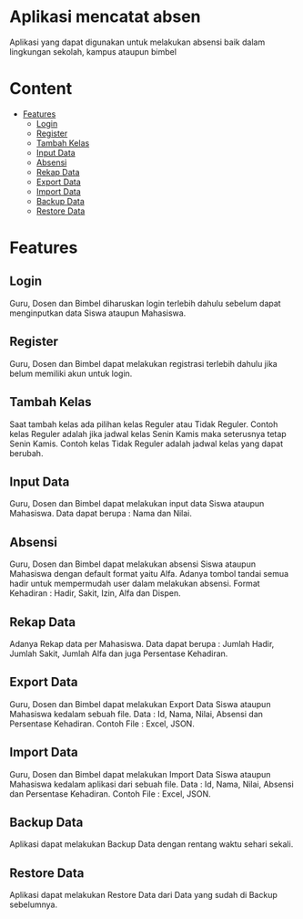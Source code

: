 # Aplikasi mencatat absen
Aplikasi yang dapat digunakan untuk melakukan absensi baik dalam lingkungan sekolah, kampus ataupun bimbel

# Content
- [Features](#Features) 
    - [Login](#login)
    - [Register](#register)
    - [Tambah Kelas](#tambah-kelas)
    - [Input Data](#input-data)
    - [Absensi](#absensi)
    - [Rekap Data](#rekap-data)
    - [Export Data](#export-data)
    - [Import Data](#import-data)
    - [Backup Data](#backup-data)
    - [Restore Data](#restore-data)

# Features

## Login
Guru, Dosen dan Bimbel diharuskan login terlebih dahulu sebelum dapat menginputkan data Siswa ataupun Mahasiswa.

## Register
Guru, Dosen dan Bimbel dapat melakukan registrasi terlebih dahulu jika belum memiliki akun untuk login.

## Tambah Kelas
Saat tambah kelas ada pilihan kelas Reguler atau Tidak Reguler.
Contoh kelas Reguler adalah jika jadwal kelas Senin Kamis maka seterusnya tetap Senin Kamis.
Contoh kelas Tidak Reguler adalah jadwal kelas yang dapat berubah.

## Input Data
Guru, Dosen dan Bimbel dapat melakukan input data Siswa ataupun Mahasiswa.
Data dapat berupa : Nama dan Nilai.

## Absensi
Guru, Dosen dan Bimbel dapat melakukan absensi Siswa ataupun Mahasiswa dengan default format yaitu Alfa.
Adanya tombol tandai semua hadir untuk mempermudah user dalam melakukan absensi.
Format Kehadiran : Hadir, Sakit, Izin, Alfa dan Dispen.

## Rekap Data
Adanya Rekap data per Mahasiswa.
Data dapat berupa : Jumlah Hadir, Jumlah Sakit, Jumlah Alfa dan juga Persentase Kehadiran.

## Export Data
Guru, Dosen dan Bimbel dapat melakukan Export Data Siswa ataupun Mahasiswa kedalam sebuah file.
Data : Id, Nama, Nilai, Absensi dan Persentase Kehadiran.
Contoh File : Excel, JSON.

## Import Data
Guru, Dosen dan Bimbel dapat melakukan Import Data Siswa ataupun Mahasiswa kedalam aplikasi dari sebuah file.
Data : Id, Nama, Nilai, Absensi dan Persentase Kehadiran.
Contoh File : Excel, JSON.

## Backup Data
Aplikasi dapat melakukan Backup Data dengan rentang waktu sehari sekali.

## Restore Data
Aplikasi dapat melakukan Restore Data dari Data yang sudah di Backup sebelumnya.
